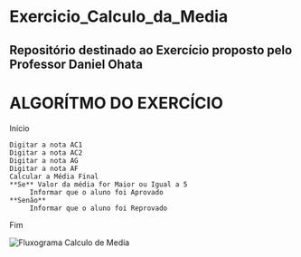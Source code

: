 # Exercicio_Calculo_da_Media
## Repositório destinado ao Exercício proposto pelo Professor Daniel Ohata

# ALGORÍTMO DO EXERCÍCIO

Início

```
Digitar a nota AC1
Digitar a nota AC2
Digitar a nota AG
Digitar a nota AF
Calcular a Média Final 
**Se** Valor da média for Maior ou Igual a 5
     Informar que o aluno foi Aprovado
**Senão** 
     Informar que o aluno foi Reprovado
```

Fim

![Fluxograma Calculo de Media](https://user-images.githubusercontent.com/69513119/169708129-3e7fc96d-576c-4467-b59c-a06c63af7ff1.png)
